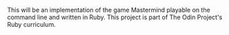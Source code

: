 This will be an implementation of the game Mastermind playable on the command line and written in Ruby. This project is part of The Odin Project's Ruby curriculum.